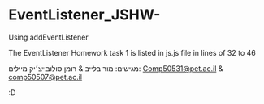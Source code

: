 # EventListener_JSHW-
Using addEventListener

The EventListener  Homework task 1 is listed in js.js file in lines of 32 to 46

מגישים: מור בלייב & רומן סולובייצ׳יק
מיילים: Comp50531@pet.ac.il & comp50507@pet.ac.il

:D
